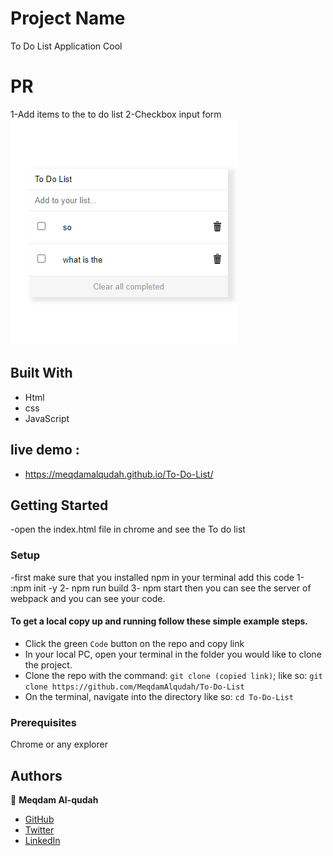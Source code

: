 
# Project Name

To Do List Application Cool

# PR

1-Add items to the to do list
2-Checkbox input form 
![screenshot](./Capture.PNG)

## Built With

- Html
- css
- JavaScript

## live demo :
- https://meqdamalqudah.github.io/To-Do-List/

## Getting Started

-open the index.html file in chrome and see the To do list

### Setup

-first make sure that you installed npm in your terminal add this code 
1- :npm init -y
2- npm run build
3- npm start 
then you can see the server of webpack and you can see your code.

#### To get a local copy up and running follow these simple example steps.

- Click the green `Code` button on the repo and copy link
- In your local PC, open your terminal in the folder you would like to clone the project.
- Clone the repo with the command: `git clone (copied link)`; like so: `git clone https://github.com/MeqdamAlqudah/To-Do-List`
- On the terminal, navigate into the directory like so: `cd To-Do-List`


### Prerequisites

Chrome or any explorer

## Authors

👤 **Meqdam Al-qudah**

- [GitHub](https://github.com/MeqdamAlqudah)
- [Twitter](https://twitter.com/MeqdamQudah)
- [LinkedIn](www.linkedin.com/in/meqdam-al-qudah-7514a21b5)
